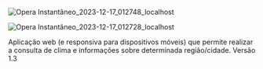 ![Opera Instantâneo_2023-12-17_012748_localhost](https://github.com/fractalxg/portfolio-openweather-api/assets/147837025/39d82e85-78be-41a9-b499-93593314e4f6)

![Opera Instantâneo_2023-12-17_012728_localhost](https://github.com/fractalxg/portfolio-openweather-api/assets/147837025/1083c577-1589-43a2-b2c5-bbcd67af731b)


Aplicação web (e responsiva para dispositivos móveis) que permite realizar a consulta de clima e informações sobre determinada região/cidade. 
Versão 1.3

